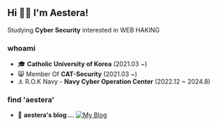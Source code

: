 ## Hi 👋🏼 I'm Aestera!




Studying **Cyber Security** interested in WEB HAKING

### whoami
- 🎓 **Catholic University of Korea** (2021.03 ~)
- 😸 Member Of **CAT-Security** (2021.03 ~)
- ⚓️ R.O.K Navy - **Navy Cyber Operation Center** (2022.12 ~ 2024.8)


### find 'aestera'

- 📒 **aestera's blog ...** [![My Blog](http://img.shields.io/badge/-My%20blog-black?style=flat-square&logo=blogger&logoColor=white&link=https://aest3ra.github.io/)](https://aest3ra.github.io/)
  
